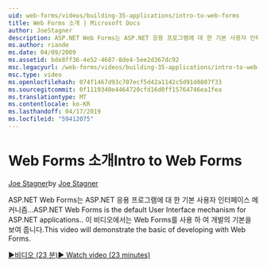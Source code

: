 ```yaml
---
uid: web-forms/videos/building-35-applications/intro-to-web-forms
title: Web Forms 소개 | Microsoft Docs
author: JoeStagner
description: ASP.NET Web Forms는 ASP.NET 응용 프로그램에 대 한 기본 사용자 인터페이스 메커니즘... 이 비디오에서는 Web Forms를 사용 하 여 개발의 기본을 보여 줍니다.
ms.author: riande
ms.date: 04/09/2009
ms.assetid: bde8ff36-4e52-4687-8de4-5ee2d367dc92
msc.legacyurl: /web-forms/videos/building-35-applications/intro-to-web-forms
msc.type: video
ms.openlocfilehash: 074f1467d93c707ecf5d42a1142c5d91d0807f33
ms.sourcegitcommit: 0f1119340e4464720cfd16d0ff15764746ea1fea
ms.translationtype: MT
ms.contentlocale: ko-KR
ms.lasthandoff: 04/17/2019
ms.locfileid: "59412075"
---
```

# <a name="intro-to-web-forms"></a><span data-ttu-id="ef793-104">Web Forms 소개</span><span class="sxs-lookup"><span data-stu-id="ef793-104">Intro to Web Forms</span></span>

<span data-ttu-id="ef793-105">[Joe Stagner](https://github.com/JoeStagner)</span><span class="sxs-lookup"><span data-stu-id="ef793-105">by [Joe Stagner](https://github.com/JoeStagner)</span></span>

<span data-ttu-id="ef793-106">ASP.NET Web Forms는 ASP.NET 응용 프로그램에 대 한 기본 사용자 인터페이스 메커니즘...</span><span class="sxs-lookup"><span data-stu-id="ef793-106">ASP.NET Web Forms is the default User Interface mechanism for ASP.NET applications..</span></span> <span data-ttu-id="ef793-107">이 비디오에서는 Web Forms를 사용 하 여 개발의 기본을 보여 줍니다.</span><span class="sxs-lookup"><span data-stu-id="ef793-107">This video will demonstrate the basic of developing with Web Forms.</span></span>

[<span data-ttu-id="ef793-108">&#9654;비디오 (23 분)</span><span class="sxs-lookup"><span data-stu-id="ef793-108">&#9654; Watch video (23 minutes)</span></span>](https://channel9.msdn.com/Blogs/ASP-NET-Site-Videos/intro-to-web-forms)
